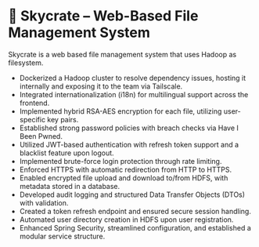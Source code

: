 # 📁 Skycrate – Web-Based File Management System

Skycrate is a web based file management system that uses Hadoop as filesystem.

- Dockerized a Hadoop cluster to resolve dependency issues, hosting it internally and exposing it to the team via Tailscale.  
- Integrated internationalization (i18n) for multilingual support across the frontend.  
- Implemented hybrid RSA-AES encryption for each file, utilizing user-specific key pairs.  
- Established strong password policies with breach checks via Have I Been Pwned.  
- Utilized JWT-based authentication with refresh token support and a blacklist feature upon logout.  
- Implemented brute-force login protection through rate limiting.  
- Enforced HTTPS with automatic redirection from HTTP to HTTPS.  
- Enabled encrypted file upload and download to/from HDFS, with metadata stored in a database.  
- Developed audit logging and structured Data Transfer Objects (DTOs) with validation.  
- Created a token refresh endpoint and ensured secure session handling.  
- Automated user directory creation in HDFS upon user registration.  
- Enhanced Spring Security, streamlined configuration, and established a modular service structure.

